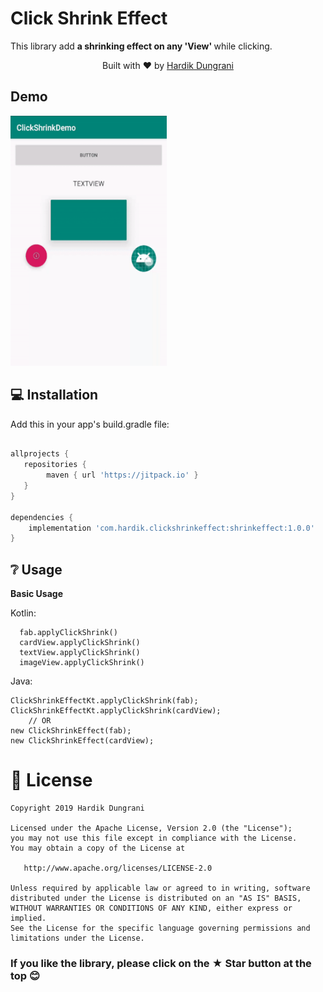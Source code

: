 # Click Shrink Effect
<p>This library add <b>a shrinking effect on any 'View' </b>while clicking.</p>


<div>
  <p align="center">Built with ❤︎ by
	  <a href="https://github.com/Hardik8184">Hardik Dungrani</a></p>
</div>

## Demo

<img src="screens/screen.gif" height="400" width="250"/>


## 💻 Installation
Add this in your app's build.gradle file:
```groovy

allprojects {
   repositories {
	    maven { url 'https://jitpack.io' }
   }
}

dependencies {
    implementation 'com.hardik.clickshrinkeffect:shrinkeffect:1.0.0'
}
```

## ❔ Usage
**Basic Usage**

Kotlin:
```
  fab.applyClickShrink()
  cardView.applyClickShrink()
  textView.applyClickShrink()
  imageView.applyClickShrink()
```

Java:
```
ClickShrinkEffectKt.applyClickShrink(fab);
ClickShrinkEffectKt.applyClickShrink(cardView);
    // OR
new ClickShrinkEffect(fab);
new ClickShrinkEffect(cardView);
```


# 📃 License

    Copyright 2019 Hardik Dungrani

    Licensed under the Apache License, Version 2.0 (the "License");
    you may not use this file except in compliance with the License.
    You may obtain a copy of the License at

       http://www.apache.org/licenses/LICENSE-2.0

    Unless required by applicable law or agreed to in writing, software
    distributed under the License is distributed on an "AS IS" BASIS,
    WITHOUT WARRANTIES OR CONDITIONS OF ANY KIND, either express or implied.
    See the License for the specific language governing permissions and
    limitations under the License.

### If you like the library, please click on the ★ Star button at the top 😊